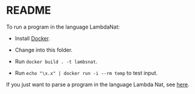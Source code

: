 # README

To run a program in the language LambdaNat:

- Install [Docker](https://docs.docker.com/install/).

- Change into this folder.

- Run `docker build . -t lambsnat`.

- Run `echo "\x.x" | docker run -i --rm temp` to test input.

If you just want to parse a program in the language Lambda Nat, see [here](https://github.com/alexhkurz/programming-languages-2019/tree/master/Lambda-Calculus/LambdaNat/grammar#readme).
